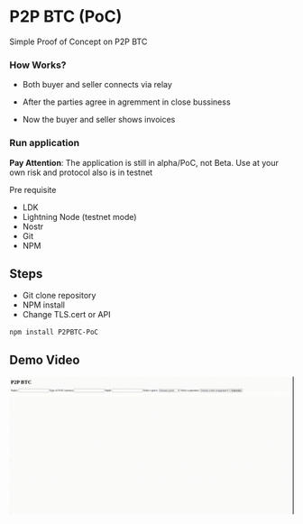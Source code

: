 # P2P BTC (PoC)

Simple Proof of Concept on P2P BTC


### How Works?


- Both buyer and seller connects via relay

- After the parties agree in agremment in close bussiness

- Now the buyer and seller shows invoices

### Run application

**Pay Attention**: The application is still in alpha/PoC, not Beta. Use at your own risk and protocol also is in testnet

Pre requisite

- LDK
- Lightning Node (testnet mode) 
- Nostr
- Git
- NPM

## Steps

- Git clone repository
- NPM install
- Change TLS.cert or API

```nppm
npm install P2PBTC-PoC
```

## Demo Video

![Demo video](https://github.com/AreaLayer/P2PBTC-PoC/blob/main/demo-video/test3.gif)
